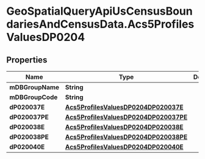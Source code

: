 # GeoSpatialQueryApiUsCensusBoundariesAndCensusData.Acs5ProfilesValuesDP0204

## Properties

Name | Type | Description | Notes
------------ | ------------- | ------------- | -------------
**mDBGroupName** | **String** |  | 
**mDBGroupCode** | **String** |  | 
**dP020037E** | [**Acs5ProfilesValuesDP0204DP020037E**](Acs5ProfilesValuesDP0204DP020037E.md) |  | 
**dP020037PE** | [**Acs5ProfilesValuesDP0204DP020037PE**](Acs5ProfilesValuesDP0204DP020037PE.md) |  | 
**dP020038E** | [**Acs5ProfilesValuesDP0204DP020038E**](Acs5ProfilesValuesDP0204DP020038E.md) |  | 
**dP020038PE** | [**Acs5ProfilesValuesDP0204DP020038PE**](Acs5ProfilesValuesDP0204DP020038PE.md) |  | 
**dP020040E** | [**Acs5ProfilesValuesDP0204DP020040E**](Acs5ProfilesValuesDP0204DP020040E.md) |  | 


